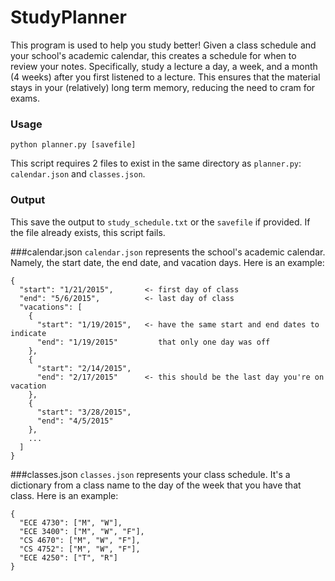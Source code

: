 # StudyPlanner
This program is used to help you study better! Given a class schedule and your
school's academic calendar, this creates a schedule for when to review your
notes. Specifically, study a lecture a day, a week, and a month (4 weeks) after
you first listened to a lecture. This ensures that the material stays in your
(relatively) long term memory, reducing the need to cram for exams.

### Usage
```
python planner.py [savefile]
```

This script requires 2 files to exist in the same directory as `planner.py`:
`calendar.json` and `classes.json`.

### Output
This save the output to `study_schedule.txt` or the `savefile` if provided.
If the file already exists, this script fails. 

###calendar.json
`calendar.json` represents the school's academic calendar. Namely, the start
date, the end date, and vacation days. Here is an example:
```
{
  "start": "1/21/2015",       <- first day of class
  "end": "5/6/2015",          <- last day of class
  "vacations": [
    {
      "start": "1/19/2015",   <- have the same start and end dates to indicate
      "end": "1/19/2015"         that only one day was off
    },
    {
      "start": "2/14/2015",
      "end": "2/17/2015"      <- this should be the last day you're on vacation
    },
    {
      "start": "3/28/2015",
      "end": "4/5/2015"
    },
    ...
  ]
}
```

###classes.json
`classes.json` represents your class schedule. It's a dictionary from a class
name to the day of the week that you have that class. Here is an example:

```
{
  "ECE 4730": ["M", "W"],
  "ECE 3400": ["M", "W", "F"],
  "CS 4670": ["M", "W", "F"],
  "CS 4752": ["M", "W", "F"],
  "ECE 4250": ["T", "R"]
}
```
